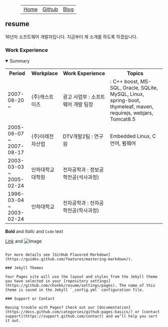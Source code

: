 <table align="right" style="text-align:center;width:90%;">
		<tr>
			<td ><a href="https://chonkk.github.io/resume/">Home</a></td>
			<td ><a href="https://github.com/chonkk" target="_blank">Github</a></td>
			<td ><a href="https://chonkk.blog.me" target="_blank">Blog</a></td>
		</tr>
</table><br/><br/>

## resume

16년차 소프트웨어 개발자입니다.
지금부터 제 소개를 하도록 하겠습니다.

### Work Experience

<details open>
	<summary>Summary</summary>
    <p>
	<table style="width:100%;">
    <tr><th style="width:15%;">Period</th><th style="width:20%;">Workplace</th><th style="width:30%;">Work Experience</th><th >Topics</th></tr>
		<tr>
      <td>2007-08-20<br/>~</td>
      <td>(주)캐스트이즈</td>
      <td>광고 사업부 : 소프트웨어 개발 팀장</td>
      <td>: C++ boost, MS-SQL, Oracle, SQLite, MySQL, Linux, spring-boot, thymeleaf, maven, requirejs, webjars, Tomcat8.5</td>
    </tr>
    <tr>
      <td>2005-06-07<br/>~<br/>2007-08-17</td>
      <td>(주)이레전자산업</td>
      <td>DTV개발2팀 : 연구원</td>
      <td>Embedded Linux, C 언어, 펌웨어</td>
    </tr>
    <tr>
      <td>2003-03-03<br/>~<br/>2005-02-24</td>
      <td>인하대학교대학원</td>
      <td>전자공학과 : 정보공학전공(석사과정)</td>
      <td></td>
    </tr>
    <tr>
      <td>1996-03-04<br/>~<br/>2003-02-24</td>
      <td>인하대학교</td>
      <td>전자공학과 : 전자공학전공(학사과정)</td>
      <td></td>
    </tr>
	</table>
    </p>
</details>


**Bold** and _Italic_ and `Code` text

[Link](url) and ![Image](src)
```

For more details see [GitHub Flavored Markdown](https://guides.github.com/features/mastering-markdown/).

### Jekyll Themes

Your Pages site will use the layout and styles from the Jekyll theme you have selected in your [repository settings](https://github.com/chonkk/resume/settings/pages). The name of this theme is saved in the Jekyll `_config.yml` configuration file.

### Support or Contact

Having trouble with Pages? Check out our [documentation](https://docs.github.com/categories/github-pages-basics/) or [contact support](https://support.github.com/contact) and we’ll help you sort it out.
